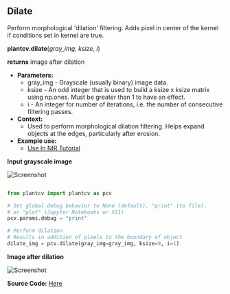 ## Dilate

Perform morphological 'dilation' filtering. Adds pixel in center of the kernel if 
conditions set in kernel are true.

**plantcv.dilate**(*gray_img, ksize, i*)

**returns** image after dilation

- **Parameters:**
    - gray_img - Grayscale (usually binary) image data.
    - ksize - An odd integer that is used to build a ksize x ksize matrix using np.ones. Must be greater than 1 to have an effect.
    - i - An integer for number of iterations, i.e. the number of consecutive filtering passes.
- **Context:**
    - Used to perform morphological dilation filtering. Helps expand objects at the edges, particularly after erosion.
- **Example use:**
    - [Use In NIR Tutorial](tutorials/nir_tutorial.md)
    
**Input grayscale image**

![Screenshot](img/documentation_images/dilate/grayscale_image.jpg)

```python

from plantcv import plantcv as pcv

# Set global debug behavior to None (default), "print" (to file), 
# or "plot" (Jupyter Notebooks or X11)
pcv.params.debug = "print"

# Perform dilation
# Results in addition of pixels to the boundary of object
dilate_img = pcv.dilate(gray_img=gray_img, ksize=9, i=1)

```

**Image after dilation**

![Screenshot](img/documentation_images/dilate/dilate.jpg)

**Source Code:** [Here](https://github.com/danforthcenter/plantcv/blob/master/plantcv/plantcv/dilate.py)
